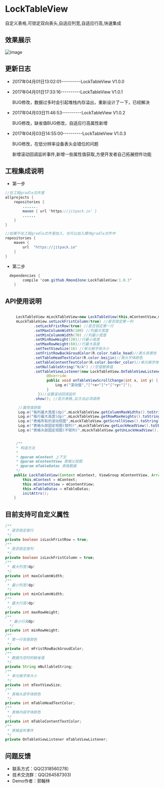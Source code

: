 # LockTableView
自定义表格,可锁定双向表头,自适应列宽,自适应行高,快速集成<br>
## 效果展示

![image](https://github.com/RmondJone/LockTableView/blob/master/show.gif)

## 更新日志
* 2017年04月01日13:02:01----------LockTableView V1.0.0

* 2017年04月01日17:33:16----------LockTableView V1.0.1

  BUG修改，数据过多时会引起堆栈内存溢出，重新设计了一下，已经解决

* 2017年04月03日11:46:53----------LockTableView V1.0.2

  BUG修改，缺省值BUG修改，自适应行高属性新增

* 2017年04月03日14:55:00----------LockTableView V1.0.3

  BUG修改，在低分辨率设备表头会错位的问题

  新增滚动回调监听事件,新增一些属性值获取,方便开发者自己拓展控件功能

## 工程集成说明
* 第一步
```java
//在工程gradle文件里
allprojects {
    repositories {
        .......
        maven { url 'https://jitpack.io' }
        ......
    }
}
```

```java
//如果不在工程gradle文件里加入，也可以加入模块gradle文件中
repositories {
    maven {
        url  "https://jitpack.io"
    }
}
```

* 第二步
```java
  dependencies {
		compile 'com.github.RmondJone:LockTableView:1.0.3'
	}
```

## API使用说明

```java

     LockTableView mLockTableView=new LockTableView(this,mContentView,mTableDatas);
     mLockTableView.setLockFristColumn(true) //是否锁定第一列
             .setLockFristRow(true) //是否锁定第一行
             .setMaxColumnWidth(100) //列最大宽度
             .setMinColumnWidth(70) //列最小宽度
             .setMinRowHeight(20)//行最小高度
             .setMaxRowHeight(60)//行最大高度
             .setTextViewSize(16) //单元格字体大小
             .setFristRowBackGroudColor(R.color.table_head)//表头背景色
             .setTableHeadTextColor(R.color.beijin)//表头字体颜色
             .setTableContentTextColor(R.color.border_color)//单元格字体颜色
             .setNullableString("N/A") //空值替换值
             .setTableViewListener(new LockTableView.OnTableViewListener() {
                   @Override
                   public void onTableViewScrollChange(int x, int y) {
                       Log.e("滚动值","["+x+"]"+"["+y+"]");
                   }
               })//设置滚动回调监听
             .show(); //显示表格,此方法必须调用

      //属性值获取
      Log.e("每列最大宽度(dp)",mLockTableView.getColumnMaxWidths().toString());
      Log.e("每行最大高度(dp)",mLockTableView.getRowMaxHeights().toString());
      Log.e("表格所有的滚动视图",mLockTableView.getScrollViews().toString());
      Log.e("表格头部固定视图(锁列)",mLockTableView.getLockHeadView().toString());
      Log.e("表格头部固定视图(不锁列)",mLockTableView.getUnLockHeadView().toString());


     /**
     * 构造方法
     *
     * @param mContext 上下文
     * @param mContentView 表格父视图
     * @param mTableDatas 表格数据
     */
    public LockTableView(Context mContext, ViewGroup mContentView, ArrayList<ArrayList<String>> mTableDatas) {
        this.mContext = mContext;
        this.mContentView = mContentView;
        this.mTableDatas = mTableDatas;
        initAttrs();
    }

```
## 目前支持可自定义属性

```java
/**
 * 是否锁定首行
 */
private boolean isLockFristRow = true;
/**
 * 是否锁定首列
 */
private boolean isLockFristColumn = true;
/**
 * 最大列宽(dp)
 */
private int maxColumnWidth;
/**
 * 最小列宽(dp)
 */
private int minColumnWidth;
/**
 * 最大行高(dp)
 */
private int maxRowHeight;
/**
  * 最小行高dp)
  */
private int minRowHeight;
/**
 * 第一行背景颜色
 */
private int mFristRowBackGroudColor;
/**
 * 数据为空时的缺省值
 */
private String mNullableString;
/**
 * 单元格字体大小
 */
private int mTextViewSize;
/**
 * 表格头部字体颜色
 */
private int mTableHeadTextColor;
/**
 * 表格内容字体颜色
 */
private int mTableContentTextColor;
/**
 * 表格监听事件
 */
private OnTableViewListener mTableViewListener;

```

## 问题反馈
* 联系方式：QQ(2318560278）
* 技术交流群：QQ(264587303)
* Demo作者：郭翰林

